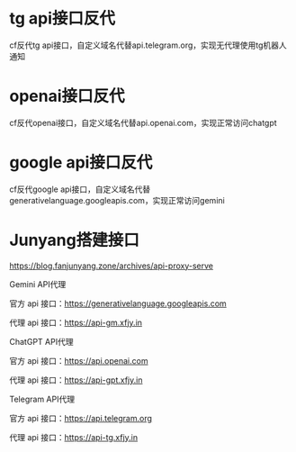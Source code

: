 # tg api接口反代
cf反代tg api接口，自定义域名代替api.telegram.org，实现无代理使用tg机器人通知

# openai接口反代
cf反代openai接口，自定义域名代替api.openai.com，实现正常访问chatgpt

# google api接口反代
cf反代google api接口，自定义域名代替generativelanguage.googleapis.com，实现正常访问gemini

#

# Junyang搭建接口
https://blog.fanjunyang.zone/archives/api-proxy-serve

Gemini API代理

官方 api 接口：https://generativelanguage.googleapis.com

代理 api 接口：https://api-gm.xfjy.in

ChatGPT API代理

官方 api 接口：https://api.openai.com

代理 api 接口：https://api-gpt.xfjy.in

Telegram API代理

官方 api 接口：https://api.telegram.org

代理 api 接口：https://api-tg.xfjy.in 
